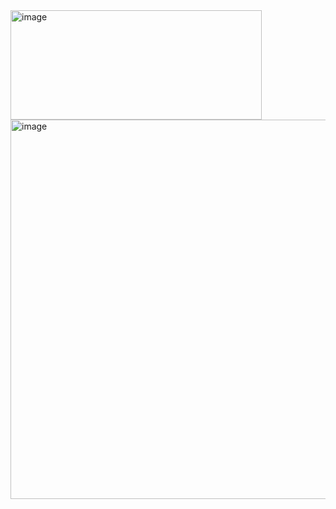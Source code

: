 <img width="402" height="175" alt="image" src="https://github.com/user-attachments/assets/bab4c657-6f75-4b50-9d2e-44cc2e577184" />

<img width="642" height="607" alt="image" src="https://github.com/user-attachments/assets/d90b529e-6aad-4240-ac92-306caea2db1f" />

